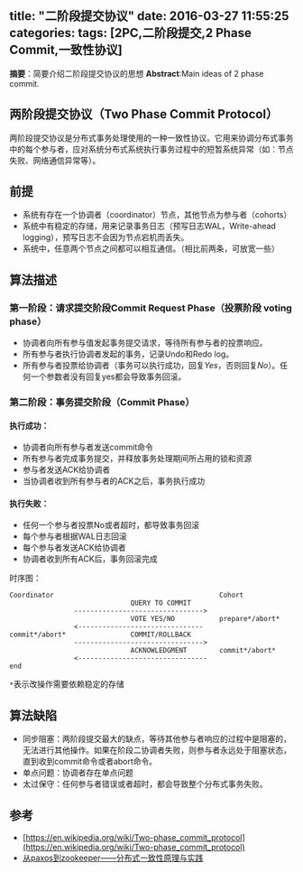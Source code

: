 title: "二阶段提交协议"
date: 2016-03-27 11:55:25
categories:
tags: [2PC,二阶段提交,2 Phase Commit,一致性协议]
---
**摘要**：简要介绍二阶段提交协议的思想
**Abstract**:Main ideas of 2 phase commit.
<!-- more -->

## 两阶段提交协议（Two Phase Commit Protocol）

两阶段提交协议是分布式事务处理使用的一种一致性协议。它用来协调分布式事务中的每个参与者，应对系统分布式系统执行事务过程中的短暂系统异常（如：节点失败、网络通信异常等）。

## 前提

* 系统有存在一个协调者（coordinator）节点，其他节点为参与者（cohorts）
* 系统中有稳定的存储，用来记录事务日志（预写日志WAL，Write-ahead logging），预写日志不会因为节点宕机而丢失。
* 系统中，任意两个节点之间都可以相互通信。（相比前两条，可放宽一些）

## 算法描述

### 第一阶段：请求提交阶段Commit Request Phase（投票阶段 voting phase）

* 协调者向所有参与值发起事务提交请求，等待所有参与者的投票响应。
* 所有参与者执行协调者发起的事务，记录Undo和Redo log。
* 所有参与者投票给协调者（事务可以执行成功，回复*Yes*，否则回复*No*）。任何一个参数者没有回复yes都会导致事务回滚。

### 第二阶段：事务提交阶段（Commit Phase）

#### 执行成功：

* 协调者向所有参与者发送commit命令
* 所有参与者完成事务提交，并释放事务处理期间所占用的锁和资源
* 参与者发送ACK给协调者
* 当协调者收到所有参与者的ACK之后，事务执行成功

#### 执行失败：

* 任何一个参与者投票No或者超时，都导致事务回滚
* 每个参与者根据WAL日志回滚
* 每个参与者发送ACK给协调者
* 协调者收到所有ACK后，事务回滚完成

时序图：

```text
Coordinator                                         Cohort
                              QUERY TO COMMIT
                -------------------------------->
                              VOTE YES/NO           prepare*/abort*
                <-------------------------------
commit*/abort*                COMMIT/ROLLBACK
                -------------------------------->
                              ACKNOWLEDGMENT        commit*/abort*
                <--------------------------------  
end
```

`*`表示改操作需要依赖稳定的存储

## 算法缺陷

* 同步阻塞：两阶段提交最大的缺点，等待其他参与者响应的过程中是阻塞的，无法进行其他操作。如果在阶段二协调者失败，则参与者永远处于阻塞状态，直到收到commit命令或者abort命令。
* 单点问题：协调者存在单点问题
* 太过保守：任何参与者错误或者超时，都会导致整个分布式事务失败。


## 参考

* [https://en.wikipedia.org/wiki/Two-phase_commit_protocol](https://en.wikipedia.org/wiki/Two-phase_commit_protocol)
* [从paxos到zookeeper——分布式一致性原理与实践](http://www.amazon.cn/%E5%9B%BE%E4%B9%A6/dp/B00RECRKPK)